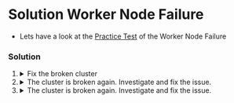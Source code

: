 # Solution Worker Node Failure

  - Lets have a look at the [Practice Test](https://kodekloud.com/topic/practice-test-worker-node-failure/) of the Worker Node Failure

   ### Solution

   1. <details>
      <summary>Fix the broken cluster</summary>

      * Fix `node01`

      1. Check the nodes

         ```bash
         kubectl get nodes
         ```

         We see that `node01` has a status of `NotReady`. This usually means that communication with the node's kubelet has been lost.

      1. Go to the node and investigate

         ```bash
         ssh node01
         ```

      1. Check kubelet status

         ```bash
         systemctl status kubelet
         ```

         We can see from the output that kublet is not running, in fact it has exited. Therefore we should try starting it.

      1. Start kubelet

         ```bash
         systemctl start kubelet
         ```

      1. Now check it is OK.

         ```bash
         systemctl status kubelet
         ```

         Now we can see it is `active (running)`, which is good.

      1. Return to controlplane

         ```bash
         exit
         ```

      1. Check nodes again

         ```bash
         kubectl get nodes
         ```

         It is good!

      </details>

   2. <details>
      <summary>The cluster is broken again. Investigate and fix the issue.</summary>

      * Fix cluster

      1. Check the nodes

         ```bash
         kubectl get nodes
         ```

         We see that `node01` has a status of `NotReady`. This usually means that communication with the node's kubelet has been lost.

      1. Go to the node and investigate

         ```bash
         ssh node01
         ```

      1. Check kubelet status

         ```bash
         systemctl status kubelet
         ```

         We can see from the output that it is crashlooping `activating (auto-restart)`, therefore this is likey a configuration issue.

      1. Check kubelet logs

         ```bash
         journalctl -u kubelet
         ```

         There is a lot of information, however the error we are interested in, which is the cause of all other errors is this one

         ```
         "failed to construct kubelet dependencies: unable to load client CA file /etc/kubernetes/pki/WRONG-CA-FILE.crt: open /etc/kubernetes/pki/WRONG-CA-FILE.crt: no such file or directory"
         ```

         If kubelet cannot load its certificates, then it cannot autheticate with API server. This is a fatal error, so kubelet exits.

      1.  Check the indicated directory for certificates

            ```bash
            ls -l /etc/kubernetes/pki
            ```

            We see it contains `ca.crt` which we will assume is the correct certificate, therefore we need to find the kubelet configuration file and correct the error there.

      1. Locate kubelet's configuration file

         kubelet is an operating system service, so its service unit file will give us that info

         ```bash
         systemctl cat kubelet
         ```

         Note this line

         ```
         Environment="KUBELET_CONFIG_ARGS=--config=/var/lib/kubelet/config.yaml"
         ```

         There is the config YAML file

      1. Fix configuration

         ```bash
         vi /var/lib/kubelet/config.yaml
         ```

         ```yaml
         apiVersion: kubelet.config.k8s.io/v1beta1
         authentication:
         anonymous:
           enabled: false
         webhook:
           cacheTTL: 0s
           enabled: true
         x509:
           clientCAFile: /etc/kubernetes/pki/WRONG-CA-FILE.crt # <- Fix this
         authorization:
         mode: Webhook
         ```

         Note that you can perform the same edit with a single `sed` command. This is quicker than editing in vi.

         ```bash
         sed -i 's/WRONG-CA-FILE.crt/ca.crt/g' /var/lib/kubelet/config.yaml
         ```

      1. Check status

         Wait a few seconds, kubelet will be auto-restarted.

         ```bash
         systemctl status kubelet
         ```

         Now we can see it is `active (running)`, which is good. If it is not, then you made a mistake when editing the config file, probably broke the YAML syntax or did not edit the certificate filename correctly. Return to step `vii.` above and fix it.

      1. Return to controlplane

         ```bash
         exit
         ```

      1. Check nodes again

         ```bash
         kubectl get nodes
         ```

         It is good!
      </details>

   3. <details>
      <summary>The cluster is broken again. Investigate and fix the issue.</summary>

      * Fix cluster

      1. Check the nodes

         ```bash
         kubectl get nodes
         ```

         We see that `node01` has a status of `NotReady`. This usually means that communication with the node's kubelet has been lost.

      1. Go to the node and investigate

         ```bash
         ssh node01
         ```

      1. Check kubelet status

         ```bash
         systemctl status kubelet
         ```

         We can see it is `active (running)`, however the API server still thinks there is an issue. So we must again go to the kubelet logs.

      1. Check kubelet logs

         ```bash
         journalctl -u kubelet
         ```

         There is a lot of information, however the error we are interested in, which is the cause of all other errors is this one

         ```
          "Unable to register node with API server" err="Post \"https://controlplane:6553/api/v1/nodes\": dial tcp 192.10.46.12:6553: connect: connection refused" node="node01"
          ```

         What do you know about the usual port for API server? It's not `6553`! kubelet uses a kubeconfig file to connect to API server just like kubectl does, so we need to locate and fix that.

      1. Locate kubelet's kubeconfig file

         kubelet is an operating system service, so its service unit file will give us that info

         ```bash
         systemctl cat kubelet
         ```

         Note this line

         ```
         Environment="KUBELET_KUBECONFIG_ARGS=--bootstrap-kubeconfig=/etc/kubernetes/bootstrap-kubelet.conf --kubeconfig=/etc/kubernetes/kubelet.conf"
         ```

         There are two kubeconfigs. The first one is used when a node is created and is joining the cluster. The second one is used for normal operation. It is therefore the second one we are interested in.

      1. Fix the kubeconfig

         Port should be `6443`

         ```bash
         vi /etc/kubernetes/kubelet.conf
         ```

         ```yaml
         apiVersion: v1
         clusters:
         - cluster:
            certificate-authority-data: REDACTED
            server: https://controlplane:6553  # <- Fix this
         name: default-cluster
         contexts:
         - context:
            cluster: default-cluster
            namespace: default
            user: default-auth
         name: default-context
         current-context: default-context
         kind: Config
         preferences: {}
         users:
         - name: default-auth
         user:
            client-certificate: /var/lib/kubelet/pki/kubelet-client-current.pem
            client-key: /var/lib/kubelet/pki/kubelet-client-current.pem
         ```

         Note that you can perform the same edit with a single `sed` command. This is quicker than editing in vi.

         ```bash
         sed -i 's/6553/6443/g' /etc/kubernetes/kubelet.conf
         ```

      1. Restart kubelet

         Since kubelet is already running (not crashlooping), we need to restart it so it gets the updated kubeconfig

         ```bash
         systemctl restart kubelet
         ```

      1. Check status

         ```bash
         systemctl status kubelet
         ```

         Now we can see it is `active (running)`, which is good. If it is not, then you made a mistake when editing the kubeconfig, probably broke the YAML syntax. Return to step `vi.` above and fix it.

      1. Return to controlplane

         ```bash
         exit
         ```

      1. Check nodes again

         ```bash
         kubectl get nodes
         ```

         It is good! If it is not, then you probably made a mistake setting the port number. Return to `node01` and redo from step `vi.` above.

      </details>
